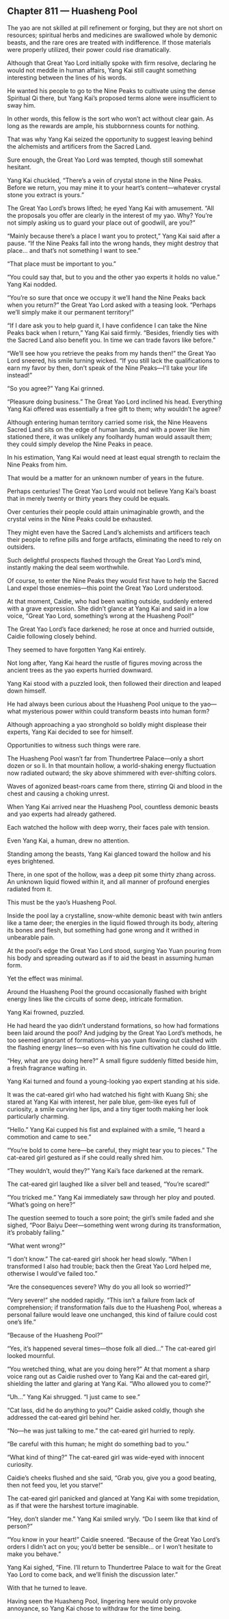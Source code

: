 ## Chapter 811 — Huasheng Pool

The yao are not skilled at pill refinement or forging, but they are not short on resources; spiritual herbs and medicines are swallowed whole by demonic beasts, and the rare ores are treated with indifference. If those materials were properly utilized, their power could rise dramatically.

Although that Great Yao Lord initially spoke with firm resolve, declaring he would not meddle in human affairs, Yang Kai still caught something interesting between the lines of his words.

He wanted his people to go to the Nine Peaks to cultivate using the dense Spiritual Qi there, but Yang Kai’s proposed terms alone were insufficient to sway him.

In other words, this fellow is the sort who won’t act without clear gain. As long as the rewards are ample, his stubbornness counts for nothing.

That was why Yang Kai seized the opportunity to suggest leaving behind the alchemists and artificers from the Sacred Land.

Sure enough, the Great Yao Lord was tempted, though still somewhat hesitant.

Yang Kai chuckled, “There’s a vein of crystal stone in the Nine Peaks. Before we return, you may mine it to your heart’s content—whatever crystal stone you extract is yours.”

The Great Yao Lord’s brows lifted; he eyed Yang Kai with amusement. “All the proposals you offer are clearly in the interest of my yao. Why? You’re not simply asking us to guard your place out of goodwill, are you?”

“Mainly because there’s a place I want you to protect,” Yang Kai said after a pause. “If the Nine Peaks fall into the wrong hands, they might destroy that place… and that’s not something I want to see.”

“That place must be important to you.”

“You could say that, but to you and the other yao experts it holds no value.” Yang Kai nodded.

“You’re so sure that once we occupy it we’ll hand the Nine Peaks back when you return?” the Great Yao Lord asked with a teasing look. “Perhaps we’ll simply make it our permanent territory!”

“If I dare ask you to help guard it, I have confidence I can take the Nine Peaks back when I return,” Yang Kai said firmly. “Besides, friendly ties with the Sacred Land also benefit you. In time we can trade favors like before.”

“We’ll see how you retrieve the peaks from my hands then!” the Great Yao Lord sneered, his smile turning wicked. “If you still lack the qualifications to earn my favor by then, don’t speak of the Nine Peaks—I'll take your life instead!”

“So you agree?” Yang Kai grinned.

“Pleasure doing business.” The Great Yao Lord inclined his head. Everything Yang Kai offered was essentially a free gift to them; why wouldn’t he agree?

Although entering human territory carried some risk, the Nine Heavens Sacred Land sits on the edge of human lands, and with a power like him stationed there, it was unlikely any foolhardy human would assault them; they could simply develop the Nine Peaks in peace.

In his estimation, Yang Kai would need at least equal strength to reclaim the Nine Peaks from him.

That would be a matter for an unknown number of years in the future.

Perhaps centuries! The Great Yao Lord would not believe Yang Kai’s boast that in merely twenty or thirty years they could be equals.

Over centuries their people could attain unimaginable growth, and the crystal veins in the Nine Peaks could be exhausted.

They might even have the Sacred Land’s alchemists and artificers teach their people to refine pills and forge artifacts, eliminating the need to rely on outsiders.

Such delightful prospects flashed through the Great Yao Lord’s mind, instantly making the deal seem worthwhile.

Of course, to enter the Nine Peaks they would first have to help the Sacred Land expel those enemies—this point the Great Yao Lord understood.

At that moment, Caidie, who had been waiting outside, suddenly entered with a grave expression. She didn’t glance at Yang Kai and said in a low voice, “Great Yao Lord, something’s wrong at the Huasheng Pool!”

The Great Yao Lord’s face darkened; he rose at once and hurried outside, Caidie following closely behind.

They seemed to have forgotten Yang Kai entirely.

Not long after, Yang Kai heard the rustle of figures moving across the ancient trees as the yao experts hurried downward.

Yang Kai stood with a puzzled look, then followed their direction and leaped down himself.

He had always been curious about the Huasheng Pool unique to the yao—what mysterious power within could transform beasts into human form?

Although approaching a yao stronghold so boldly might displease their experts, Yang Kai decided to see for himself.

Opportunities to witness such things were rare.

The Huasheng Pool wasn’t far from Thundertree Palace—only a short dozen or so li. In that mountain hollow, a world-shaking energy fluctuation now radiated outward; the sky above shimmered with ever-shifting colors.

Waves of agonized beast-roars came from there, stirring Qi and blood in the chest and causing a choking unrest.

When Yang Kai arrived near the Huasheng Pool, countless demonic beasts and yao experts had already gathered.

Each watched the hollow with deep worry, their faces pale with tension.

Even Yang Kai, a human, drew no attention.

Standing among the beasts, Yang Kai glanced toward the hollow and his eyes brightened.

There, in one spot of the hollow, was a deep pit some thirty zhang across. An unknown liquid flowed within it, and all manner of profound energies radiated from it.

This must be the yao’s Huasheng Pool.

Inside the pool lay a crystalline, snow-white demonic beast with twin antlers like a tame deer; the energies in the liquid flowed through its body, altering its bones and flesh, but something had gone wrong and it writhed in unbearable pain.

At the pool’s edge the Great Yao Lord stood, surging Yao Yuan pouring from his body and spreading outward as if to aid the beast in assuming human form.

Yet the effect was minimal.

Around the Huasheng Pool the ground occasionally flashed with bright energy lines like the circuits of some deep, intricate formation.

Yang Kai frowned, puzzled.

He had heard the yao didn’t understand formations, so how had formations been laid around the pool? And judging by the Great Yao Lord’s methods, he too seemed ignorant of formations—his yao yuan flowing out clashed with the flashing energy lines—so even with his fine cultivation he could do little.

“Hey, what are you doing here?” A small figure suddenly flitted beside him, a fresh fragrance wafting in.

Yang Kai turned and found a young-looking yao expert standing at his side.

It was the cat-eared girl who had watched his fight with Kuang Shi; she stared at Yang Kai with interest, her pale blue, gem-like eyes full of curiosity, a smile curving her lips, and a tiny tiger tooth making her look particularly charming.

“Hello.” Yang Kai cupped his fist and explained with a smile, “I heard a commotion and came to see.”

“You’re bold to come here—be careful, they might tear you to pieces.” The cat-eared girl gestured as if she could really shred him.

“They wouldn’t, would they?” Yang Kai’s face darkened at the remark.

The cat-eared girl laughed like a silver bell and teased, “You’re scared!”

“You tricked me.” Yang Kai immediately saw through her ploy and pouted. “What’s going on here?”

The question seemed to touch a sore point; the girl’s smile faded and she sighed, “Poor Baiyu Deer—something went wrong during its transformation, it’s probably failing.”

“What went wrong?”

“I don’t know.” The cat-eared girl shook her head slowly. “When I transformed I also had trouble; back then the Great Yao Lord helped me, otherwise I would’ve failed too.”

“Are the consequences severe? Why do you all look so worried?”

“Very severe!” she nodded rapidly. “This isn’t a failure from lack of comprehension; if transformation fails due to the Huasheng Pool, whereas a personal failure would leave one unchanged, this kind of failure could cost one’s life.”

“Because of the Huasheng Pool?”

“Yes, it’s happened several times—those folk all died…” The cat-eared girl looked mournful.

“You wretched thing, what are you doing here?” At that moment a sharp voice rang out as Caidie rushed over to Yang Kai and the cat-eared girl, shielding the latter and glaring at Yang Kai. “Who allowed you to come?”

“Uh…” Yang Kai shrugged. “I just came to see.”

“Cat lass, did he do anything to you?” Caidie asked coldly, though she addressed the cat-eared girl behind her.

“No—he was just talking to me.” the cat-eared girl hurried to reply.

“Be careful with this human; he might do something bad to you.”

“What kind of thing?” The cat-eared girl was wide-eyed with innocent curiosity.

Caidie’s cheeks flushed and she said, “Grab you, give you a good beating, then not feed you, let you starve!”

The cat-eared girl panicked and glanced at Yang Kai with some trepidation, as if that were the harshest torture imaginable.

“Hey, don’t slander me.” Yang Kai smiled wryly. “Do I seem like that kind of person?”

“You know in your heart!” Caidie sneered. “Because of the Great Yao Lord’s orders I didn’t act on you; you’d better be sensible… or I won’t hesitate to make you behave.”

Yang Kai sighed, “Fine. I’ll return to Thundertree Palace to wait for the Great Yao Lord to come back, and we’ll finish the discussion later.”

With that he turned to leave.

Having seen the Huasheng Pool, lingering here would only provoke annoyance, so Yang Kai chose to withdraw for the time being.